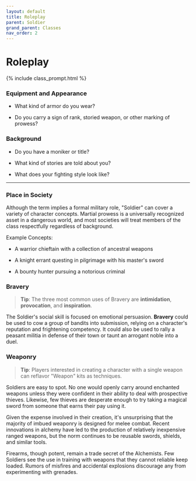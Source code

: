 ```yaml
---
layout: default
title: Roleplay
parent: Soldier
grand_parent: Classes
nav_order: 2
---
```


# Roleplay

{% include class_prompt.html %}

### Equipment and Appearance

- What kind of armor do you wear?

- Do you carry a sign of rank, storied weapon, or other marking of prowess?


### Background

- Do you have a moniker or title?

- What kind of stories are told about you?

- What does your fighting style look like? 

---

### Place in Society

Although the term implies a formal military role, "Soldier" can cover a variety of character concepts. Martial prowess is a universally recognized asset in a dangerous world, and most societies will treat members of the class respectfully regardless of background. 

Example Concepts:

* A warrior chieftain with a collection of ancestral weapons

* A knight errant questing in pilgrimage with his master's sword

* A bounty hunter pursuing a notorious criminal

### Bravery

> **Tip**: The three most common uses of Bravery are **intimidation**, **provocation**, and **inspiration**.

The Soldier's social skill is focused on emotional persuasion. **<span style="color: {{ site.soldier_color }}">Bravery</span>** could be used to cow a group of bandits into submission, relying on a character's reputation and frightening competency. It could also be used to rally a peasant militia in defense of their town or taunt an arrogant noble into a duel. 

### Weaponry

> **Tip**: Players interested in creating a character with a single weapon can reflavor "Weapon" kits as techniques.

Soldiers are easy to spot. No one would openly carry around enchanted weapons unless they were confident in their ability to deal with prospective thieves. Likewise, few thieves are desperate enough to try taking a magical sword from someone that earns their pay using it. 

Given the expense involved in their creation, it's unsurprising that the majority of imbued weaponry is designed for melee combat. Recent innovations in alchemy have led to the production of relatively inexpensive ranged weapons, but the norm continues to be reusable swords, shields, and similar tools.

Firearms, though potent, remain a trade secret of the Alchemists. Few Soldiers see the use in training with weapons that they cannot reliable keep loaded. Rumors of misfires and accidental explosions discourage any from experimenting with grenades.

<!-- ### Roles

**_In combat..._**

The Soldier is often at the frontlines, terrorizing enemies and bringing ruin to those that approach. Their **<span style="color: {{ site.soldier_color }}">Strength</span>** makes them dangerous and hardy opponents.

**_Socially..._**

The Soldier is an imposing figure. They carry an air of **<span style="color: {{ site.soldier_color }}">Bravery</span>** that impresses like-minded persons and cows others. Less gruff audiences may be put off by their demeanor, seeing them as brutish and rough.

**_While exploring..._**

The Soldier provides raw muscle, breaking down obstacles by sheer force. Their abundant luck has saved many a party from unexpected traps and ambushes. -->
